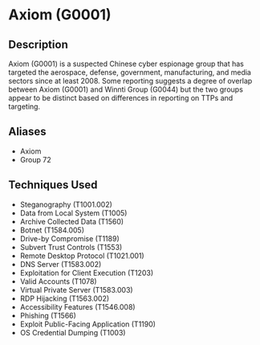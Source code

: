 # Axiom (G0001)

## Description
Axiom (G0001) is a suspected Chinese cyber espionage group that has targeted the aerospace, defense, government, manufacturing, and media sectors since at least 2008. Some reporting suggests a degree of overlap between Axiom (G0001) and Winnti Group (G0044) but the two groups appear to be distinct based on differences in reporting on TTPs and targeting.

## Aliases
- Axiom
- Group 72

## Techniques Used
- Steganography (T1001.002)
- Data from Local System (T1005)
- Archive Collected Data (T1560)
- Botnet (T1584.005)
- Drive-by Compromise (T1189)
- Subvert Trust Controls (T1553)
- Remote Desktop Protocol (T1021.001)
- DNS Server (T1583.002)
- Exploitation for Client Execution (T1203)
- Valid Accounts (T1078)
- Virtual Private Server (T1583.003)
- RDP Hijacking (T1563.002)
- Accessibility Features (T1546.008)
- Phishing (T1566)
- Exploit Public-Facing Application (T1190)
- OS Credential Dumping (T1003)
